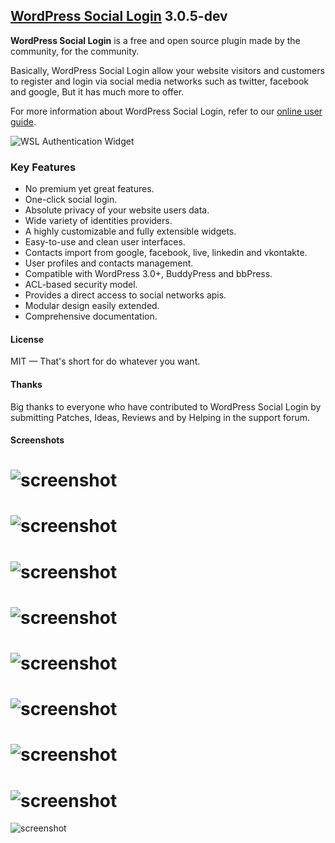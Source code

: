 ## [WordPress Social Login](https://wordpress.org/plugins/wordpress-social-login/) 3.0.5-dev

**WordPress Social Login** is a free and open source plugin made by the community, for the community.

Basically, WordPress Social Login allow your website visitors and customers to register and login via social media networks such as twitter, facebook and google, But it has much more to offer.

For more information about WordPress Social Login, refer to our [online user guide](http://miled.github.io/wordpress-social-login/).

![WSL Authentication Widget](https://raw.githubusercontent.com/miled/wordpress-social-login/master/assets/screenshot-1.png)

### Key Features

- No premium yet great features.
- One-click social login.
- Absolute privacy of your website users data.
- Wide variety of identities providers.
- A highly customizable and fully extensible widgets.
- Easy-to-use and clean user interfaces.
- Contacts import from google, facebook, live, linkedin and vkontakte.
- User profiles and contacts management.
- Compatible with WordPress 3.0+, BuddyPress and bbPress.
- ACL-based security model.
- Provides a direct access to social networks apis.
- Modular design easily extended.
- Comprehensive documentation.

#### License

MIT — That's short for do whatever you want.

#### Thanks

Big thanks to everyone who have contributed to WordPress Social Login by submitting Patches, Ideas, Reviews and by Helping in the support forum.

#### Screenshots
![screenshot](https://raw.githubusercontent.com/miled/wordpress-social-login/master/assets/screenshot-2.png)
===
![screenshot](https://raw.githubusercontent.com/miled/wordpress-social-login/master/assets/screenshot-3.png)
===
![screenshot](http://miled.github.io/wordpress-social-login/assets/img/theme_fontawesome.png)
===
![screenshot](https://raw.githubusercontent.com/miled/wordpress-social-login/master/assets/screenshot-4.png)
=
![screenshot](https://raw.githubusercontent.com/miled/wordpress-social-login/master/assets/screenshot-5.png)
===
![screenshot](https://raw.githubusercontent.com/miled/wordpress-social-login/master/assets/screenshot-6.png)
===
![screenshot](https://raw.githubusercontent.com/miled/wordpress-social-login/master/assets/screenshot-7.png)
===
![screenshot](https://raw.githubusercontent.com/miled/wordpress-social-login/master/assets/screenshot-8.png)
===
![screenshot](https://raw.githubusercontent.com/miled/wordpress-social-login/master/assets/screenshot-9.png)

